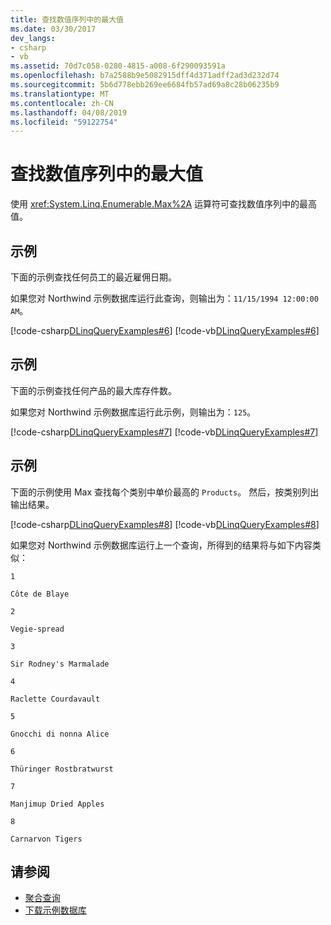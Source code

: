 ```yaml
---
title: 查找数值序列中的最大值
ms.date: 03/30/2017
dev_langs:
- csharp
- vb
ms.assetid: 70d7c058-0280-4815-a008-6f290093591a
ms.openlocfilehash: b7a2588b9e5082915dff4d371adff2ad3d232d74
ms.sourcegitcommit: 5b6d778ebb269ee6684fb57ad69a8c28b06235b9
ms.translationtype: MT
ms.contentlocale: zh-CN
ms.lasthandoff: 04/08/2019
ms.locfileid: "59122754"
---
```

# <a name="find-the-maximum-value-in-a-numeric-sequence"></a>查找数值序列中的最大值
使用 <xref:System.Linq.Enumerable.Max%2A> 运算符可查找数值序列中的最高值。  
  
## <a name="example"></a>示例  
 下面的示例查找任何员工的最近雇佣日期。  
  
 如果您对 Northwind 示例数据库运行此查询，则输出为：`11/15/1994 12:00:00 AM`。  
  
 [!code-csharp[DLinqQueryExamples#6](../../../../../../samples/snippets/csharp/VS_Snippets_Data/DLinqQueryExamples/cs/Program.cs#6)]
 [!code-vb[DLinqQueryExamples#6](../../../../../../samples/snippets/visualbasic/VS_Snippets_Data/DLinqQueryExamples/vb/Module1.vb#6)]  
  
## <a name="example"></a>示例  
 下面的示例查找任何产品的最大库存件数。  
  
 如果您对 Northwind 示例数据库运行此示例，则输出为：`125`。  
  
 [!code-csharp[DLinqQueryExamples#7](../../../../../../samples/snippets/csharp/VS_Snippets_Data/DLinqQueryExamples/cs/Program.cs#7)]
 [!code-vb[DLinqQueryExamples#7](../../../../../../samples/snippets/visualbasic/VS_Snippets_Data/DLinqQueryExamples/vb/Module1.vb#7)]  
  
## <a name="example"></a>示例  
 下面的示例使用 Max 查找每个类别中单价最高的 `Products`。 然后，按类别列出输出结果。  
  
 [!code-csharp[DLinqQueryExamples#8](../../../../../../samples/snippets/csharp/VS_Snippets_Data/DLinqQueryExamples/cs/Program.cs#8)]
 [!code-vb[DLinqQueryExamples#8](../../../../../../samples/snippets/visualbasic/VS_Snippets_Data/DLinqQueryExamples/vb/Module1.vb#8)]  
  
 如果您对 Northwind 示例数据库运行上一个查询，所得到的结果将与如下内容类似：  
  
 `1`  
  
 `Côte de Blaye`  
  
 `2`  
  
 `Vegie-spread`  
  
 `3`  
  
 `Sir Rodney's Marmalade`  
  
 `4`  
  
 `Raclette Courdavault`  
  
 `5`  
  
 `Gnocchi di nonna Alice`  
  
 `6`  
  
 `Thüringer Rostbratwurst`  
  
 `7`  
  
 `Manjimup Dried Apples`  
  
 `8`  
  
 `Carnarvon Tigers`  
  
## <a name="see-also"></a>请参阅

- [聚合查询](../../../../../../docs/framework/data/adonet/sql/linq/aggregate-queries.md)
- [下载示例数据库](../../../../../../docs/framework/data/adonet/sql/linq/downloading-sample-databases.md)
